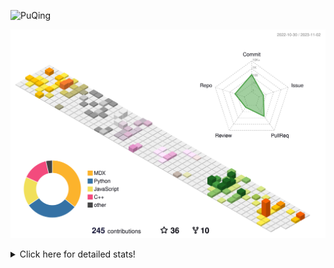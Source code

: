 ![PuQing](https://user-images.githubusercontent.com/27223114/171565019-9a56fae6-b08b-421f-99db-7e830da42371.png)

![](./profile-3d-contrib/profile-season-animate.svg)

<details>
<summary>Click here for detailed stats!</summary>

<!--START_SECTION:waka-->
![Lines of code](https://img.shields.io/badge/From%20Hello%20World%20I%27ve%20Written-851.0%20thousand%20lines%20of%20code-blue)

**🐱 My GitHub Data** 

> 📦 257.9 kB Used in GitHub's Storage 
 > 
> 🏆 207 Contributions in the Year 2023
 > 
> 🚫 Not Opted to Hire
 > 
> 📜 35 Public Repositories 
 > 
> 🔑 27 Private Repositories 
 > 
**I'm an Early 🐤** 

```text
🌞 Morning                520 commits         ████░░░░░░░░░░░░░░░░░░░░░   15.58 % 
🌆 Daytime                1670 commits        █████████████░░░░░░░░░░░░   50.03 % 
🌃 Evening                317 commits         ██░░░░░░░░░░░░░░░░░░░░░░░   09.50 % 
🌙 Night                  831 commits         ██████░░░░░░░░░░░░░░░░░░░   24.90 % 
```


📊 **This Week I Spent My Time On** 

```text
💬 Programming Languages: 
Python                   6 hrs 57 mins       █████████████████░░░░░░░░   69.66 % 
Markdown                 1 hr 6 mins         ███░░░░░░░░░░░░░░░░░░░░░░   11.16 % 
TOML                     48 mins             ██░░░░░░░░░░░░░░░░░░░░░░░   08.03 % 
Other                    27 mins             █░░░░░░░░░░░░░░░░░░░░░░░░   04.60 % 
YAML                     17 mins             █░░░░░░░░░░░░░░░░░░░░░░░░   02.97 % 

🔥 Editors: 
VS Code                  9 hrs 2 mins        ███████████████████████░░   90.44 % 
Obsidian                 57 mins             ██░░░░░░░░░░░░░░░░░░░░░░░   09.56 % 

💻 Operating System: 
WSL                      8 hrs 41 mins       ██████████████████████░░░   86.97 % 
Windows                  57 mins             ██░░░░░░░░░░░░░░░░░░░░░░░   09.56 % 
Linux                    20 mins             █░░░░░░░░░░░░░░░░░░░░░░░░   03.47 % 
```


<!--END_SECTION:waka-->
</details>
